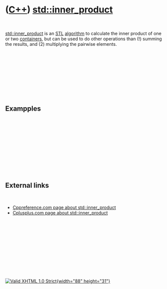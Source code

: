 



 

 

 

 

 

([C++](Cpp.htm)) [std::inner\_product](CppStdInner_product.htm)
===============================================================

 

[std::inner\_product](CppStdInner_product.htm) is an [STL](CppStl.htm)
[algorithm](CppAlgorithm.htm) to calculate the inner product of one or
two [containers](CppContainer.htm), but can be used to do other
operations than (!) summing the results, and (2) multiplying the
pairwise elements.

 

 

 

 

 

Exampples
---------

 

 

 

 

 

 

External links
--------------

 

-   [Cppreference.com page about
    std::inner\_product](http://www.cppreference.com/wiki/stl/algorithm/inner_product)
-   [Cplusplus.com page about
    std::inner\_product](http://www.cplusplus.com/reference/std/numeric/inner_product)

 

 

 

 

 





 

[![Valid XHTML 1.0 Strict](valid-xhtml10.png){width="88"
height="31"}](http://validator.w3.org/check?uri=referer)
